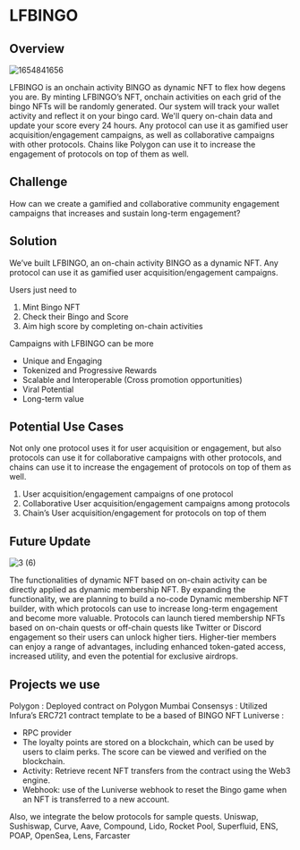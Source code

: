 # LFBINGO

## Overview
![1654841656](https://github.com/BeyondClub/bingo/assets/90386676/f027cf13-3e56-44ea-b628-598579226d20)

LFBINGO is an onchain activity BINGO as dynamic NFT to flex how degens you are.
By minting LFBINGO’s NFT, onchain activities on each grid of the bingo NFTs will be randomly generated. 
Our system will track your wallet activity and reflect it on your bingo card. We'll query on-chain data and update your score every 24 hours.
Any protocol can use it as gamified user acquisition/engagement campaigns, as well as collaborative campaigns with other protocols. Chains like Polygon can use it to increase the engagement of protocols on top of them as well.

## Challenge
How can we create a gamified and collaborative community engagement campaigns that increases and sustain long-term engagement?

## Solution
We’ve built LFBINGO, an on-chain activity BINGO as a dynamic NFT.
Any protocol can use it as gamified user acquisition/engagement campaigns.

Users just need to 
1. Mint Bingo NFT
2. Check their Bingo and Score
3. Aim high score by completing on-chain activities

Campaigns with LFBINGO can be more
- Unique and Engaging
- Tokenized and Progressive Rewards
- Scalable and Interoperable (Cross promotion opportunities)
- Viral Potential
- Long-term value

## Potential Use Cases
Not only one protocol uses it for user acquisition or engagement, but also protocols can use it for collaborative campaigns with other protocols, and chains can use it to increase the engagement of protocols on top of them as well.
1. User acquisition/engagement campaigns of one protocol
2. Collaborative User acquisition/engagement campaigns among protocols
3. Chain’s User acquisition/engagement for protocols on top of them

## Future Update
![3 (6)](https://github.com/BeyondClub/bingo/assets/90386676/e3ab451c-e21f-43ab-9ca2-ecb13ceaef80)

The functionalities of dynamic NFT based on on-chain activity can be directly applied as dynamic membership NFT.
By expanding the functionality, we are planning to build a no-code Dynamic membership NFT builder, with which protocols can use to increase long-term engagement and become more valuable.
Protocols can launch tiered membership NFTs based on on-chain quests or off-chain quests like Twitter or Discord engagement so their users can unlock higher tiers.
Higher-tier members can enjoy a range of advantages, including enhanced token-gated access, increased utility, and even the potential for exclusive airdrops.

## Projects we use
Polygon : Deployed contract on Polygon Mumbai
Consensys : Utilized Infura’s ERC721 contract template to be a based of BINGO NFT
Luniverse : 
  - RPC provider
  - The loyalty points are stored on a blockchain, which can be used by users to claim perks. The score can be viewed and verified on the blockchain.
  - Activity: Retrieve recent NFT transfers from the contract using the Web3 engine.
  - Webhook: use of the Luniverse webhook to reset the Bingo game when an NFT is transferred to a new account.

Also, we integrate the below protocols for sample quests.
Uniswap, Sushiswap, Curve, Aave, Compound, Lido, Rocket Pool, Superfluid, ENS, POAP, OpenSea, Lens, Farcaster
